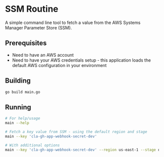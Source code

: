 # SSM Routine

A simple command line tool to fetch a value from the AWS Systems Manager Parameter Store (SSM).

## Prerequisites

- Need to have an AWS account
- Need to have your AWS credentials setup - this application loads the default AWS configuration in your environment

## Building

```bash
go build main.go
```

## Running

```bash
# For help/usage
main --help

# Fetch a key value from SSM - using the default region and stage
main --key 'cla-gh-app-webhook-secret-dev'

# With additional options
main --key 'cla-gh-app-webhook-secret-dev' --region us-east-1 --stage dev
```
